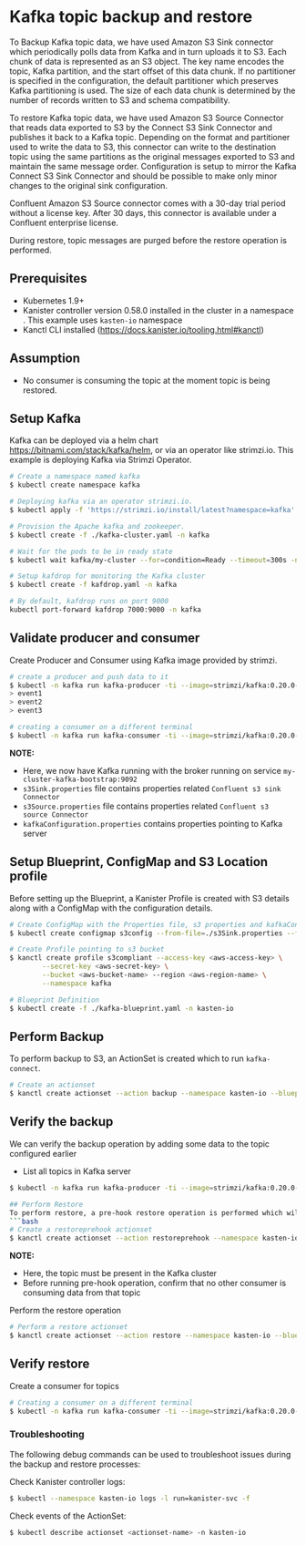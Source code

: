 # Kafka topic backup and restore
To Backup Kafka topic data, we have used Amazon S3 Sink connector which periodically polls data from Kafka and in turn uploads it to S3. Each chunk of data is represented as an S3 object. The key name encodes the topic, Kafka partition, and the start offset of this data chunk. If no partitioner is specified in the configuration, the default partitioner which preserves Kafka partitioning is used. The size of each data chunk is determined by the number of records written to S3 and schema compatibility.

To restore Kafka topic data, we have used Amazon S3 Source Connector that reads data exported to S3 by the Connect S3 Sink Connector and publishes it back to a Kafka topic. Depending on the format and partitioner used to write the data to S3, this connector can write to the destination topic using the same partitions as the original messages exported to S3 and maintain the same message order. Configuration is setup to mirror the Kafka Connect S3 Sink Connector and should be possible to make only minor changes to the original sink configuration.

Confluent Amazon S3 Source connector comes with a 30-day trial period without a license key. After 30 days, this connector is available under a Confluent enterprise license.

During restore, topic messages are purged before the restore operation is performed.

## Prerequisites

* Kubernetes 1.9+
* Kanister controller version 0.58.0 installed in the cluster in a namespace <kanister-operator-namespace>. This example uses `kasten-io` namespace
* Kanctl CLI installed (https://docs.kanister.io/tooling.html#kanctl)

## Assumption

* No consumer is consuming the topic at the moment topic is being restored.

## Setup Kafka
Kafka can be deployed via a helm chart https://bitnami.com/stack/kafka/helm, or via an operator like strimzi.io.
This example is deploying Kafka via Strimzi Operator.

```bash
# Create a namespace named kafka
$ kubectl create namespace kafka

# Deploying kafka via an operator strimzi.io.
$ kubectl apply -f 'https://strimzi.io/install/latest?namespace=kafka' -n kafka

# Provision the Apache kafka and zookeeper.
$ kubectl create -f ./kafka-cluster.yaml -n kafka

# Wait for the pods to be in ready state
$ kubectl wait kafka/my-cluster --for=condition=Ready --timeout=300s -n kafka

# Setup kafdrop for monitoring the Kafka cluster
$ kubectl create -f kafdrop.yaml -n kafka

# By default, kafdrop runs on port 9000
kubectl port-forward kafdrop 7000:9000 -n kafka
```

## Validate producer and consumer
Create Producer and Consumer using Kafka image provided by strimzi.
```bash
# create a producer and push data to it
$ kubectl -n kafka run kafka-producer -ti --image=strimzi/kafka:0.20.0-kafka-2.6.0 --rm=true --restart=Never -- bin/kafka-console-producer.sh --broker-list my-cluster-kafka-bootstrap:9092 --topic blogpost
> event1
> event2
> event3

# creating a consumer on a different terminal
$ kubectl -n kafka run kafka-consumer -ti --image=strimzi/kafka:0.20.0-kafka-2.6.0 --rm=true --restart=Never -- bin/kafka-console-consumer.sh --bootstrap-server my-cluster-kafka-bootstrap:9092 --topic my-topic --from-beginning
```

**NOTE:**
* Here, we now have Kafka running with the broker running on service `my-cluster-kafka-bootstrap:9092`
* `s3Sink.properties` file contains properties related `Confluent s3 sink Connector`
* `s3Source.properties` file contains properties related `Confluent s3 source Connector`
* `kafkaConfiguration.properties` contains properties pointing to Kafka server

## Setup Blueprint, ConfigMap and S3 Location profile
Before setting up the Blueprint, a Kanister Profile is created with S3 details along with a ConfigMap with the configuration details.
```bash
# Create ConfigMap with the Properties file, s3 properties and kafkaConfiguration.properties
$ kubectl create configmap s3config --from-file=./s3Sink.properties --from-file=./kafkaConfiguration.properties --from-file=./s3Source.properties -n kafka

# Create Profile pointing to s3 bucket
$ kanctl create profile s3compliant --access-key <aws-access-key> \
        --secret-key <aws-secret-key> \
        --bucket <aws-bucket-name> --region <aws-region-name> \
        --namespace kafka

# Blueprint Definition
$ kubectl create -f ./kafka-blueprint.yaml -n kasten-io
```
## Perform Backup
To perform backup to S3, an ActionSet is created which to run `kafka-connect`.
```bash
# Create an actionset
$ kanctl create actionset --action backup --namespace kasten-io --blueprint kafka-blueprint --profile kafka/s3-profile-fn64h --objects v1/configmaps/kafka/s3config
```
## Verify the backup
We can verify the backup operation by adding some data to the topic configured earlier

* List all topics in Kafka server
```bash
$ kubectl -n kafka run kafka-producer -ti --image=strimzi/kafka:0.20.0-kafka-2.6.0 --rm=true --restart=Never -- bin/kafka-topics.sh --bootstrap-server=my-cluster-kafka-bootstrap:9092 --list

## Perform Restore
To perform restore, a pre-hook restore operation is performed which will purge all events from the topics in the Kafka cluster whose backups were performed previously.
```bash
# Create a restoreprehook actionset
$ kanctl create actionset --action restoreprehook --namespace kasten-io --blueprint kafka-blueprint --profile kafka/s3-profile-fn64h --objects v1/configmaps/kafka/s3config

```
**NOTE:**
* Here, the topic must be present in the Kafka cluster
* Before running pre-hook operation, confirm that no other consumer is consuming data from that topic

Perform the restore operation

```bash
# Perform a restore actionset
$ kanctl create actionset --action restore --namespace kasten-io --blueprint kafka-blueprint --profile kafka/s3-profile-fn64h --objects v1/configmaps/kafka/s3config

```
## Verify restore
Create a consumer for topics
```bash
# Creating a consumer on a different terminal
$ kubectl -n kafka run kafka-consumer -ti --image=strimzi/kafka:0.20.0-kafka-2.6.0 --rm=true --restart=Never -- bin/kafka-console-consumer.sh --bootstrap-server my-cluster-kafka-bootstrap:9092 --topic blogpost --from-beginning
```

### Troubleshooting

The following debug commands can be used to troubleshoot issues during the backup and restore processes:

Check Kanister controller logs:
```bash
$ kubectl --namespace kasten-io logs -l run=kanister-svc -f
```
Check events of the ActionSet:
```bash
$ kubectl describe actionset <actionset-name> -n kasten-io
```
